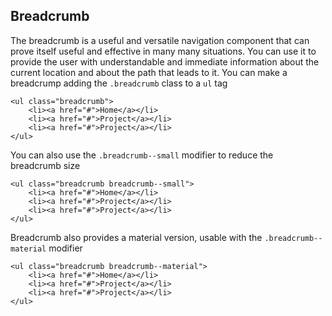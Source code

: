 ## Breadcrumb
The breadcrumb is a useful and versatile navigation component that can prove itself useful and effective in many many situations. You can use it to provide the user with understandable and immediate information about the current location and about the path that leads to it. You can make a breadcrump adding the `.breadcrumb` class to a `ul` tag
```test
<ul class="breadcrumb">
    <li><a href="#">Home</a></li>
    <li><a href="#">Project</a></li>
    <li><a href="#">Project</a></li>
</ul>
```

You can also use the `.breadcrumb--small` modifier to reduce the breadcrumb size

```test
<ul class="breadcrumb breadcrumb--small">
    <li><a href="#">Home</a></li>
    <li><a href="#">Project</a></li>
    <li><a href="#">Project</a></li>
</ul>
```

Breadcrumb also provides a material version, usable with the `.breadcrumb--material` modifier

```test
<ul class="breadcrumb breadcrumb--material">
    <li><a href="#">Home</a></li>
    <li><a href="#">Project</a></li>
    <li><a href="#">Project</a></li>
</ul>
```
